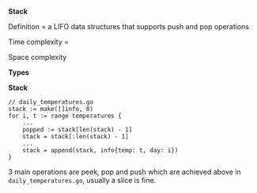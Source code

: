 **Stack**

Definition = a LIFO data structures that supports push and pop operations

Time complexity = 

Space complexity 

**Types**

**Stack**
```
// daily_temperatures.go
stack := make([]info, 0)
for i, t := range temperatures {
    ...
    popped := stack[len(stack) - 1]
    stack = stack[:len(stack) - 1]
    ...
    stack = append(stack, info{temp: t, day: i})
}
```
3 main operations are peek, pop and push which are achieved above in `daily_temperatures.go`, usually a slice is fine.